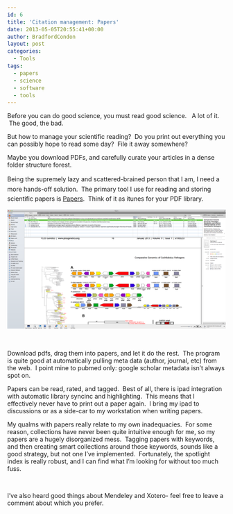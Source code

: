 ```yaml
---
id: 6
title: 'Citation management: Papers'
date: 2013-05-05T20:55:41+00:00
author: BradfordCondon
layout: post
categories:
  - Tools
tags:
  - papers
  - science
  - software
  - tools
---
```

Before you can do good science, you must read good science.   A lot of it.  The good, the bad.

But how to manage your scientific reading?  Do you print out everything you can possibly hope to read some day?  File it away somewhere?

Maybe you download PDFs, and carefully curate your articles in a dense folder structure forest.

<span style="line-height:1.6;">Being the supremely lazy and scattered-brained person that I am, I need a more hands-off solution.  The primary tool I use for reading and storing scientific papers is</span> <a style="line-height:1.6;" title="papers" href="http://www.papersapp.com/papers/" target="_blank">Papers</a><span style="line-height:1.6;">.  Think of it as itunes for your PDF library.  </span>

![<img class="size-full wp-image" id="i-9" alt="Image" src="https://i1.wp.com/www.bradfordcondon.com/wp-content/uploads/2013/04/screen-shot-2013-04-27-at-9-47-27-pm.png" data-recalc-dims="1" />](/wp-content/uploads/2013/04/screen-shot-2013-04-27-at-9-47-27-pm.png)

&nbsp;

Download pdfs, drag them into papers, and let it do the rest.  The program is quite good at automatically pulling meta data (author, journal, etc) from the web.  I point mine to pubmed only: google scholar metadata isn&#8217;t always spot on.

Papers can be read, rated, and tagged.  Best of all, there is ipad integration with automatic library syncinc and highlighting.  This means that I effectively never have to print out a paper again.  I bring my ipad to discussions or as a side-car to my workstation when writing papers.

My qualms with papers really relate to my own inadequacies.  For some reason, collections have never been quite intuitive enough for me, so my papers are a hugely disorganized mess.  Tagging papers with keywords, and then creating smart collections around those keywords, sounds like a good strategy, but not one I&#8217;ve implemented.  Fortunately, the spotlight index is really robust, and I can find what I&#8217;m looking for without too much fuss.

&nbsp;

I&#8217;ve also heard good things about Mendeley and Xotero- feel free to leave a comment about which you prefer.